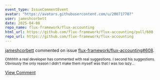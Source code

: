 ```yaml
---
event_type: IssueCommentEvent
avatar: "https://avatars.githubusercontent.com/u/20071770?"
user: jameshcorbett
date: 2025-04-08
repo_name: flux-framework/flux-accounting
html_url: https://github.com/flux-framework/flux-accounting/pull/608
repo_url: https://github.com/flux-framework/flux-accounting
---
```


<a href='https://github.com/jameshcorbett' target='_blank'>jameshcorbett</a> commented on issue <a href='https://github.com/flux-framework/flux-accounting/pull/608' target='_blank'>flux-framework/flux-accounting#608</a>.

<small>Ohhhhh a real developer has commented with real suggestions. I second his suggestions. Obviously the only reason I didn't make them myself was that I was too lazy...</small>

<a href='https://github.com/flux-framework/flux-accounting/pull/608' target='_blank'>View Comment</a>